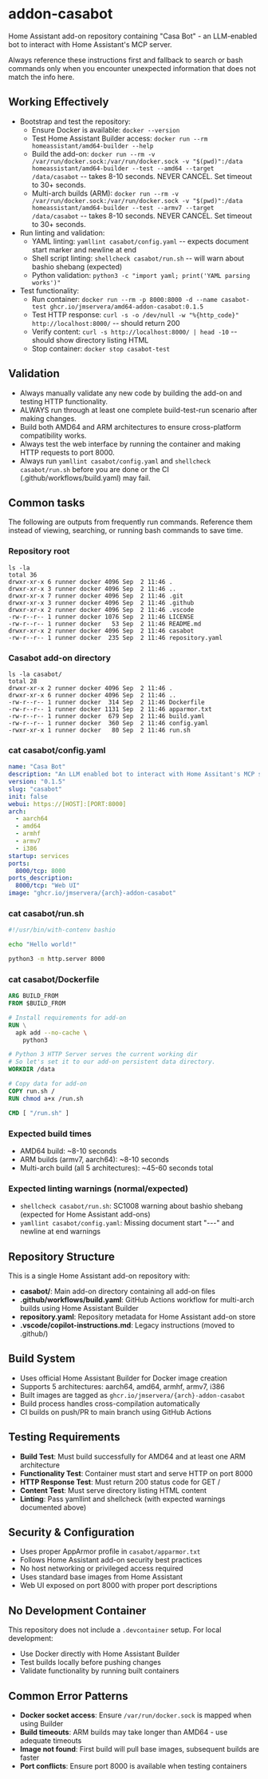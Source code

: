 # addon-casabot
Home Assistant add-on repository containing "Casa Bot" - an LLM-enabled bot to interact with Home Assistant's MCP server.

Always reference these instructions first and fallback to search or bash commands only when you encounter unexpected information that does not match the info here.

## Working Effectively
- Bootstrap and test the repository:
  - Ensure Docker is available: `docker --version`
  - Test Home Assistant Builder access: `docker run --rm homeassistant/amd64-builder --help`
  - Build the add-on: `docker run --rm -v /var/run/docker.sock:/var/run/docker.sock -v "$(pwd)":/data homeassistant/amd64-builder --test --amd64 --target /data/casabot` -- takes 8-10 seconds. NEVER CANCEL. Set timeout to 30+ seconds.
  - Multi-arch builds (ARM): `docker run --rm -v /var/run/docker.sock:/var/run/docker.sock -v "$(pwd)":/data homeassistant/amd64-builder --test --armv7 --target /data/casabot` -- takes 8-10 seconds. NEVER CANCEL. Set timeout to 30+ seconds.
- Run linting and validation:
  - YAML linting: `yamllint casabot/config.yaml` -- expects document start marker and newline at end
  - Shell script linting: `shellcheck casabot/run.sh` -- will warn about bashio shebang (expected)
  - Python validation: `python3 -c "import yaml; print('YAML parsing works')"`
- Test functionality:
  - Run container: `docker run --rm -p 8000:8000 -d --name casabot-test ghcr.io/jmservera/amd64-addon-casabot:0.1.5`
  - Test HTTP response: `curl -s -o /dev/null -w "%{http_code}" http://localhost:8000/` -- should return 200
  - Verify content: `curl -s http://localhost:8000/ | head -10` -- should show directory listing HTML
  - Stop container: `docker stop casabot-test`

## Validation
- Always manually validate any new code by building the add-on and testing HTTP functionality.
- ALWAYS run through at least one complete build-test-run scenario after making changes.
- Build both AMD64 and ARM architectures to ensure cross-platform compatibility works.
- Always test the web interface by running the container and making HTTP requests to port 8000.
- Always run `yamllint casabot/config.yaml` and `shellcheck casabot/run.sh` before you are done or the CI (.github/workflows/build.yaml) may fail.

## Common tasks
The following are outputs from frequently run commands. Reference them instead of viewing, searching, or running bash commands to save time.

### Repository root
```
ls -la
total 36
drwxr-xr-x 6 runner docker 4096 Sep  2 11:46 .
drwxr-xr-x 3 runner docker 4096 Sep  2 11:46 ..
drwxr-xr-x 7 runner docker 4096 Sep  2 11:46 .git
drwxr-xr-x 3 runner docker 4096 Sep  2 11:46 .github
drwxr-xr-x 2 runner docker 4096 Sep  2 11:46 .vscode
-rw-r--r-- 1 runner docker 1076 Sep  2 11:46 LICENSE
-rw-r--r-- 1 runner docker   53 Sep  2 11:46 README.md
drwxr-xr-x 2 runner docker 4096 Sep  2 11:46 casabot
-rw-r--r-- 1 runner docker  235 Sep  2 11:46 repository.yaml
```

### Casabot add-on directory
```
ls -la casabot/
total 28
drwxr-xr-x 2 runner docker 4096 Sep  2 11:46 .
drwxr-xr-x 6 runner docker 4096 Sep  2 11:46 ..
-rw-r--r-- 1 runner docker  314 Sep  2 11:46 Dockerfile
-rw-r--r-- 1 runner docker 1131 Sep  2 11:46 apparmor.txt
-rw-r--r-- 1 runner docker  679 Sep  2 11:46 build.yaml
-rw-r--r-- 1 runner docker  360 Sep  2 11:46 config.yaml
-rwxr-xr-x 1 runner docker   80 Sep  2 11:46 run.sh
```

### cat casabot/config.yaml
```yaml
name: "Casa Bot"
description: "An LLM enabled bot to interact with Home Assitant's MCP server"
version: "0.1.5"
slug: "casabot"
init: false
webui: https://[HOST]:[PORT:8000]
arch:
  - aarch64
  - amd64
  - armhf
  - armv7
  - i386
startup: services
ports:
  8000/tcp: 8000
ports_description:
  8000/tcp: "Web UI"
image: "ghcr.io/jmservera/{arch}-addon-casabot"
```

### cat casabot/run.sh
```bash
#!/usr/bin/with-contenv bashio

echo "Hello world!"

python3 -m http.server 8000
```

### cat casabot/Dockerfile
```dockerfile
ARG BUILD_FROM
FROM $BUILD_FROM

# Install requirements for add-on
RUN \
  apk add --no-cache \
    python3

# Python 3 HTTP Server serves the current working dir
# So let's set it to our add-on persistent data directory.
WORKDIR /data

# Copy data for add-on
COPY run.sh /
RUN chmod a+x /run.sh

CMD [ "/run.sh" ]
```

### Expected build times
- AMD64 build: ~8-10 seconds
- ARM builds (armv7, aarch64): ~8-10 seconds  
- Multi-arch build (all 5 architectures): ~45-60 seconds total

### Expected linting warnings (normal/expected)
- `shellcheck casabot/run.sh`: SC1008 warning about bashio shebang (expected for Home Assistant add-ons)
- `yamllint casabot/config.yaml`: Missing document start "---" and newline at end warnings

## Repository Structure
This is a single Home Assistant add-on repository with:
- **casabot/**: Main add-on directory containing all add-on files
- **.github/workflows/build.yaml**: GitHub Actions workflow for multi-arch builds using Home Assistant Builder
- **repository.yaml**: Repository metadata for Home Assistant add-on store
- **.vscode/copilot-instructions.md**: Legacy instructions (moved to .github/)

## Build System
- Uses official Home Assistant Builder for Docker image creation
- Supports 5 architectures: aarch64, amd64, armhf, armv7, i386
- Built images are tagged as `ghcr.io/jmservera/{arch}-addon-casabot`
- Build process handles cross-compilation automatically
- CI builds on push/PR to main branch using GitHub Actions

## Testing Requirements
- **Build Test**: Must build successfully for AMD64 and at least one ARM architecture
- **Functionality Test**: Container must start and serve HTTP on port 8000
- **HTTP Response Test**: Must return 200 status code for GET /
- **Content Test**: Must serve directory listing HTML content
- **Linting**: Pass yamllint and shellcheck (with expected warnings documented above)

## Security & Configuration
- Uses proper AppArmor profile in `casabot/apparmor.txt`
- Follows Home Assistant add-on security best practices
- No host networking or privileged access required
- Uses standard base images from Home Assistant
- Web UI exposed on port 8000 with proper port descriptions

## No Development Container
This repository does not include a `.devcontainer` setup. For local development:
- Use Docker directly with Home Assistant Builder
- Test builds locally before pushing changes
- Validate functionality by running built containers

## Common Error Patterns
- **Docker socket access**: Ensure `/var/run/docker.sock` is mapped when using Builder
- **Build timeouts**: ARM builds may take longer than AMD64 - use adequate timeouts
- **Image not found**: First build will pull base images, subsequent builds are faster
- **Port conflicts**: Ensure port 8000 is available when testing containers